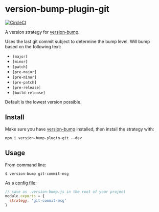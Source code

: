 # version-bump-plugin-git

[![CircleCI](https://circleci.com/gh/theogravity/version-bump-plugin-git.svg?style=svg)](https://circleci.com/gh/theogravity/version-bump-plugin-git)

A version strategy for [version-bump](https://github.com/theogravity/version-bump).

Uses the last git commit subject to determine the bump level. Will bump based on the following text:

* `[major]`
* `[minor]`
* `[patch]`
* `[pre-major]`
* `[pre-minor]`
* `[pre-patch]`
* `[pre-release]`
* `[build-release]`

Default is the lowest version possible.

## Install

Make sure you have [version-bump](https://github.com/theogravity/version-bump) installed, then
install the strategy with:

`npm i version-bump-plugin-git --dev`

## Usage

From command line:

`$ version-bump git-commit-msg`

As a [config file](https://github.com/theogravity/version-bump#custom-configuration-file):

```js
// save as .version-bump.js in the root of your project
module.exports = {
  strategy: 'git-commit-msg'
}
```
